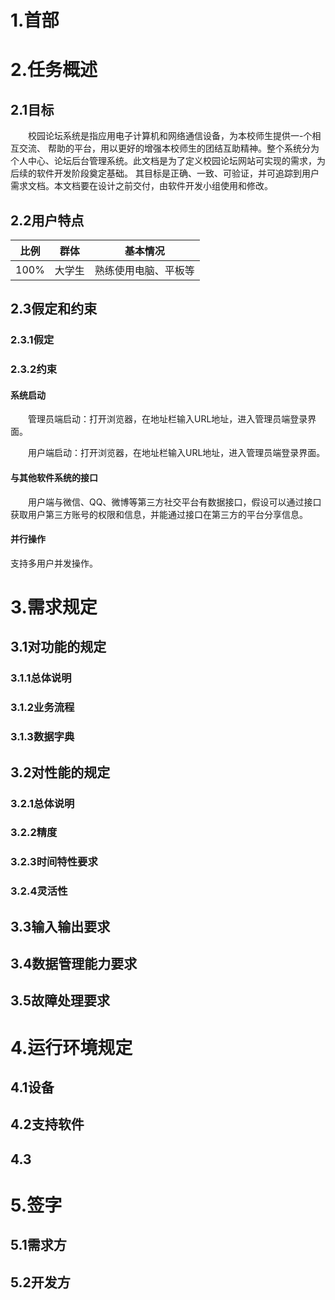 # 1.首部

# 2.任务概述

## 2.1目标
&emsp;&emsp;校园论坛系统是指应用电子计算机和网络通信设备，为本校师生提供一-个相互交流、 帮助的平台，用以更好的增强本校师生的团结互助精神。整个系统分为个人中心、论坛后台管理系统。此文档是为了定义校园论坛网站可实现的需求，为后续的软件开发阶段奠定基础。 其目标是正确、一致、可验证，并可追踪到用户需求文档。本文档要在设计之前交付，由软件开发小组使用和修改。

## 2.2用户特点
|比例|群体|基本情况|
|---|----|----|
|100%|大学生|熟练使用电脑、平板等|

## 2.3假定和约束

### 2.3.1假定


### 2.3.2约束

#### 系统启动
&emsp;&emsp;管理员端启动：打开浏览器，在地址栏输入URL地址，进入管理员端登录界面。

&emsp;&emsp;用户端启动：打开浏览器，在地址栏输入URL地址，进入管理员端登录界面。

#### 与其他软件系统的接口
&emsp;&emsp;用户端与微信、QQ、微博等第三方社交平台有数据接口，假设可以通过接口获取用户第三方账号的权限和信息，并能通过接口在第三方的平台分享信息。

#### 并行操作
支持多用户并发操作。


# 3.需求规定

## 3.1对功能的规定

### 3.1.1总体说明

### 3.1.2业务流程

### 3.1.3数据字典

## 3.2对性能的规定

### 3.2.1总体说明

### 3.2.2精度

### 3.2.3时间特性要求

### 3.2.4灵活性

## 3.3输入输出要求

## 3.4数据管理能力要求

## 3.5故障处理要求

# 4.运行环境规定

## 4.1设备

## 4.2支持软件

## 4.3

# 5.签字

## 5.1需求方



## 5.2开发方


